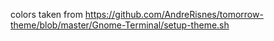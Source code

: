 colors taken from https://github.com/AndreRisnes/tomorrow-theme/blob/master/Gnome-Terminal/setup-theme.sh
